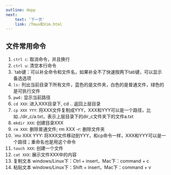```yaml
---
outline: depp
next:
    text: '下一页'
    link: /Tmux和Vim.html
---
```


## 文件常用命令

1. `ctrl c`: 取消命令，并且换行
2. `ctrl u`: 清空本行命令
3. `tab键：可以补全命令和文件名，如果补全不了快速按两下tab键，可以显示备选选项
4. `ls:` 列出当前目录下所有文件，蓝色的是文件夹，白色的是普通文件，绿色的是可执行文件
5. `pwd:` 显示当前路径
6. `cd XXX`: 进入XXX目录下, cd .. 返回上层目录
7. `cp XXX YYY`: 将XXX文件复制成YYY，XXX和YYY可以是一个路径，比如../dir_c/a.txt，表示上层目录下的dir_c文件夹下的文件a.txt
8. `mkdir XXX`: 创建目录XXX
9. `rm XXX`: 删除普通文件;  rm XXX -r: 删除文件夹
10. `mv XXX YYY: 将XXX文件移动到YYY，和cp命令一样，XXX和YYY可以是一个路径；重命名也是用这个命令
11. `touch XXX`: 创建一个文件
12. `cat XXX`: 展示文件XXX中的内容
13. 复制文本
    windows/Linux下：Ctrl + insert，Mac下：command + c
14. 粘贴文本
    windows/Linux下：Shift + insert，Mac下：command + v
